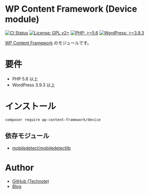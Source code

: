 # WP Content Framework (Device module)

[![CI Status](https://github.com/wp-content-framework/device/workflows/CI/badge.svg)](https://github.com/wp-content-framework/device/actions)
[![License: GPL v2+](https://img.shields.io/badge/License-GPL%20v2%2B-blue.svg)](http://www.gnu.org/licenses/gpl-2.0.html)
[![PHP: >=5.6](https://img.shields.io/badge/PHP-%3E%3D5.6-orange.svg)](http://php.net/)
[![WordPress: >=3.9.3](https://img.shields.io/badge/WordPress-%3E%3D3.9.3-brightgreen.svg)](https://wordpress.org/)

[WP Content Framework](https://github.com/wp-content-framework/core) のモジュールです。

<!-- START doctoc -->
<!-- END doctoc -->

# 要件
- PHP 5.6 以上
- WordPress 3.9.3 以上

# インストール

``` composer require wp-content-framework/device ```

## 依存モジュール
* [mobiledetect/mobiledetectlib](https://github.com/serbanghita/Mobile-Detect)

# Author
- [GitHub (Technote)](https://github.com/technote-space)
- [Blog](https://technote.space)
